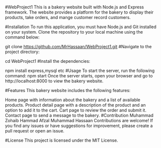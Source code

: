 #WebProject1
This is a bakery website built with Node.js and Express framework. The website provides a platform for the bakery to display their products, take orders, and mange customer record customers.

#Installation
To run this application, you must have Node.js and Git installed on your system.
Clone the repository to your local machine using the command below:

git clone https://github.com/MrHassaan/WebProject1.git
#Navigate to the project directory:

cd WebProject1
#Install the dependencies:

npm install express,mysql etc
#Usage
To start the server, run the following command:
npm start
Once the server starts, open your browser and go to http://localhost:8000 to view the bakery website.

#Features
This bakery website includes the following features:

Home page with information about the bakery and a list of available products.
Product detail page with a description of the product and an option to add it to the cart.
Cart page to review the order and submit it.
Contact page to send a message to the bakery.
#Contribution
Muhammad Zohaib
Hammad Afzal
Muhammad Hassaan
Contributions are welcome! If you find any issues or have suggestions for improvement, please create a pull request or open an issue.

#License
This project is licensed under the MIT License.
